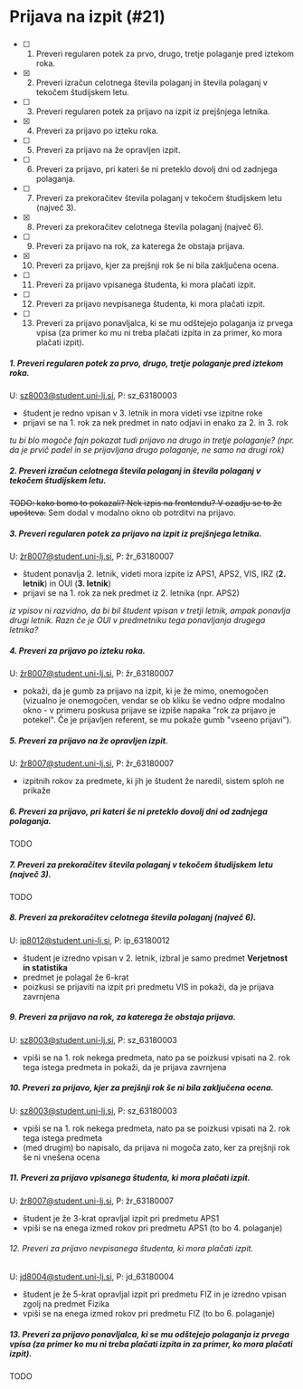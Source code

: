 # Prijava na izpit (#21)

###
- [ ] 1. Preveri regularen potek za prvo, drugo, tretje polaganje pred iztekom roka.
- [x] 2. Preveri izračun celotnega števila polaganj in števila polaganj v tekočem študijskem letu. 
- [ ] 3. Preveri regularen potek za prijavo na izpit iz prejšnjega letnika.
- [x] 4. Preveri za prijavo po izteku roka.
- [ ] 5. Preveri za prijavo na že opravljen izpit. 
- [ ] 6. Preveri za prijavo, pri kateri še ni preteklo dovolj dni od zadnjega polaganja.
- [ ] 7. Preveri za prekoračitev števila polaganj v tekočem študijskem letu (največ 3).
- [x] 8. Preveri za prekoračitev celotnega števila polaganj (največ 6).
- [ ] 9. Preveri za prijavo na rok, za katerega že obstaja prijava.
- [x] 10. Preveri za prijavo, kjer za prejšnji rok še ni bila zaključena ocena.
- [ ] 11. Preveri za prijavo vpisanega študenta, ki mora plačati izpit.
- [ ] 12. Preveri za prijavo nevpisanega študenta, ki mora plačati izpit.
- [ ] 13. Preveri za prijavo ponavljalca, ki se mu odštejejo polaganja iz prvega vpisa (za primer ko mu ni treba plačati izpita in za primer, ko mora plačati izpit). 

##### 1. Preveri regularen potek za prvo, drugo, tretje polaganje pred iztekom roka.
U: sz8003@student.uni-lj.si, P: sz_63180003
- študent je redno vpisan v 3. letnik in mora videti vse izpitne roke
- prijavi se na 1. rok za nek predmet in nato odjavi in enako za 2. in 3. rok

*tu bi blo mogoče fajn pokazat tudi prijavo na drugo in tretje polaganje? (npr. da je prvič padel in se prijavljana drugo polaganje, ne samo na drugi rok)*

##### 2. Preveri izračun celotnega števila polaganj in števila polaganj v tekočem študijskem letu. 
~~TODO: kako bomo to pokazali? Nek izpis na frontendu? V ozadju se to že upošteva.~~
Sem dodal v modalno okno ob potrditvi na prijavo.

##### 3. Preveri regularen potek za prijavo na izpit iz prejšnjega letnika.
U: žr8007@student.uni-lj.si, P: žr_63180007
- študent ponavlja 2. letnik, videti mora izpite iz APS1, APS2, VIS, IRZ (**2. letnik**) in OUI (**3. letnik**)
- prijavi se na 1. rok za nek predmet iz 2. letnika (npr. APS2)

*iz vpisov ni razvidno, da bi bil študent vpisan v tretji letnik, ampak ponavlja drugi letnik. Razn če je OUI v predmetniku tega ponavljanja drugega letnika?*

##### 4. Preveri za prijavo po izteku roka.
U: žr8007@student.uni-lj.si, P: žr_63180007
- pokaži, da je gumb za prijavo na izpit, ki je že mimo, onemogočen (vizualno je onemogočen, vendar se ob kliku še vedno odpre modalno okno - v primeru poskusa prijave se izpiše napaka "rok za prijavo je potekel". Če je prijavljen referent, se mu pokaže gumb "vseeno prijavi").

##### 5. Preveri za prijavo na že opravljen izpit. 
U: žr8007@student.uni-lj.si, P: žr_63180007
- izpitnih rokov za predmete, ki jih je študent že naredil, sistem sploh ne prikaže

##### 6. Preveri za prijavo, pri kateri še ni preteklo dovolj dni od zadnjega polaganja.
TODO

##### 7. Preveri za prekoračitev števila polaganj v tekočem študijskem letu (največ 3).
TODO

##### 8. Preveri za prekoračitev celotnega števila polaganj (največ 6).
U: ip8012@student.uni-lj.si, P: ip_63180012
- študent je izredno vpisan v 2. letnik, izbral je samo predmet **Verjetnost in statistika**
- predmet je polagal že 6-krat
- poizkusi se prijaviti na izpit pri predmetu VIS in pokaži, da je prijava zavrnjena

##### 9. Preveri za prijavo na rok, za katerega že obstaja prijava.
U: sz8003@student.uni-lj.si, P: sz_63180003
- vpiši se na 1. rok nekega predmeta, nato pa se poizkusi vpisati na 2. rok tega istega predmeta in pokaži, da je prijava zavrnjena

##### 10. Preveri za prijavo, kjer za prejšnji rok še ni bila zaključena ocena.
U: sz8003@student.uni-lj.si, P: sz_63180003
- vpiši se na 1. rok nekega predmeta, nato pa se poizkusi vpisati na 2. rok tega istega predmeta
- (med drugim) bo napisalo, da prijava ni mogoča zato, ker za prejšnji rok še ni vnešena ocena

##### 11. Preveri za prijavo vpisanega študenta, ki mora plačati izpit.
U: žr8007@student.uni-lj.si, P: žr_63180007
- študent je že 3-krat opravljal izpit pri predmetu APS1
- vpiši se na enega izmed rokov pri predmetu APS1 (to bo 4. polaganje)

###### 12. Preveri za prijavo nevpisanega študenta, ki mora plačati izpit.
U: jd8004@student.uni-lj.si, P: jd_63180004
- študent je že 5-krat opravljal izpit pri predmetu FIZ in je izredno vpisan zgolj na predmet Fizika
- vpiši se na enega izmed rokov pri predmetu FIZ (to bo 6. polaganje)

##### 13. Preveri za prijavo ponavljalca, ki se mu odštejejo polaganja iz prvega vpisa (za primer ko mu ni treba plačati izpita in za primer, ko mora plačati izpit). 
TODO
